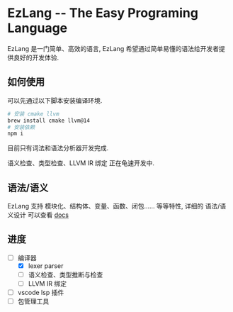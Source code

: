 # EzLang -- The Easy Programing Language

EzLang 是一门简单、高效的语言, EzLang 希望通过简单易懂的语法给开发者提供良好的开发体验.

## 如何使用

可以先通过以下脚本安装编译环境.

```bash
# 安装 cmake llvm
brew install cmake llvm@14
# 安装依赖
npm i
```

目前只有词法和语法分析器开发完成.

语义检查、类型检查、LLVM IR 绑定 正在龟速开发中.

## 语法/语义

EzLang 支持 模块化、结构体、变量、函数、闭包…… 等等特性, 详细的 语法/语义设计 可以查看 [docs](docs/README.md)

## 进度

- [ ] 编译器
  - [x] lexer parser
  - [ ] 语义检查、类型推断与检查
  - [ ] LLVM IR 绑定
- [ ] vscode lsp 插件
- [ ] 包管理工具
